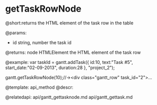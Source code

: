 getTaskRowNode
=============
@short:returns the HTML element of the task row in the table
	
@params:
- id	string, number	the task id

@returns:
node	HTMLElement		the HTML element of the task row

@example:
var taskId = gantt.addTask({
    id:10,
    text:"Task #5",
    start_date:"02-09-2013",
    duration:28
}, "project_2");

gantt.getTaskRowNode(10);//-><div class=​"gantt_row" task_id=​"2">​…​</div>​


@template:	api_method
@descr:


@relatedapi:
	api/gantt_gettasknode.md
    api/gantt_gettask.md